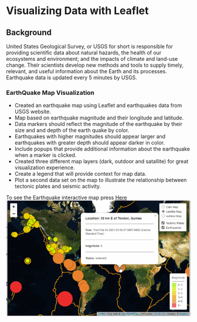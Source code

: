 # Visualizing Data with Leaflet

## Background

United States Geological Survey, or USGS for short is responsible for providing scientific data about natural hazards, the health of our ecosystems and environment;
and the impacts of climate and land-use change. Their scientists develop
new methods and tools to supply timely, relevant, and useful information about the Earth and its processes. Earthquake data is updated every 5 minutes by USGS.

### EarthQuake Map Visualization

* Created an earthquake map using Leaflet and earthquakes data from USGS website.
* Map based on earthquake magnitude and their longitude and latitude.
* Data markers should reflect the magnitude of the earthquake by their size and and depth of the earth quake by color.
* Earthquakes with higher magnitudes should appear larger and earthquakes with greater depth should appear darker in color.
* Include popups that provide additional information about the earthquake when a marker is clicked.
* Created three different map layers (dark, outdoor and satallite) for great visualization experience.
* Create a legend that will provide context for map data.
* Plot a second data set on the map to illustrate the relationship between tectonic plates and seismic activity.

To see the Earthquake interactive map press [Here](https://gotar1.github.io/leaflet-challenge/)
![map](./images/map.gif)


